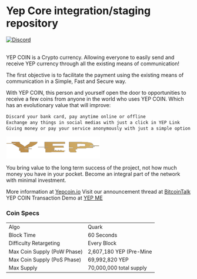 Yep Core integration/staging repository
=====================================
[![Discord](https://img.shields.io/discord/479050479330918410.svg)](https://discord.gg/PGJte7Y)

<br>
YEP COIN is a Crypto currency.
Allowing everyone to easily send and receive YEP currency through all the existing means of communication!

The first objective is to facilitate the payment using the existing means of communication in a Simple, Fast and Secure way.

With YEP COIN, this person and yourself open the door to opportunities to receive a few coins from anyone in the world who uses YEP COIN.
Which has an evolutionary value that will improve:

    Discard your bank card, pay anytime online or offline
    Exchange any things in social medias with just a click in YEP Link
    Giving money or pay your service anonymously with just a simple option


![Yep Logo](https://github.com/YEPCOIN/Yep-Core/blob/master/src/qt/res/images/pivx_logo_horizontal.png)


You bring value to the long term success of the project, not how much money you have in your pocket. Become an integral part of the network with minimal investment.

More information at [Yepcoin.io](https://yepcoin.io) 
Visit our announcement thread at [BitcoinTalk](https://bitcointalk.org/index.php?topic=5098691.msg49280618#msg49280618)
YEP COIN Transaction Demo at [YEP ME](https://yepcoin.herokuapp.com/withdraw/SJD94)
### Coin Specs
<table>
<tr><td>Algo</td><td>Quark</td></tr>
<tr><td>Block Time</td><td>60 Seconds</td></tr>
<tr><td>Difficulty Retargeting</td><td>Every Block</td></tr>
<tr><td>Max Coin Supply (PoW Phase)</td><td>2,607,180 YEP (Pre-Mine</td></tr>
<tr><td>Max Coin Supply (PoS Phase)</td><td>69,992,820 YEP</td></tr>
<tr><td>Max Supply</td><td>70,000,000 total supply</td></tr>
</table>
